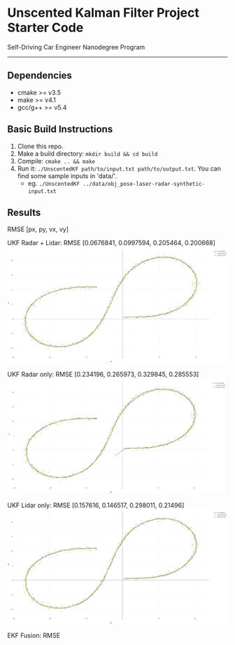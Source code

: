 # Unscented Kalman Filter Project Starter Code
Self-Driving Car Engineer Nanodegree Program

---

## Dependencies

* cmake >= v3.5
* make >= v4.1
* gcc/g++ >= v5.4

## Basic Build Instructions

1. Clone this repo.
2. Make a build directory: `mkdir build && cd build`
3. Compile: `cmake .. && make`
4. Run it: `./UnscentedKF path/to/input.txt path/to/output.txt`. You can find
   some sample inputs in 'data/'.
    - eg. `./UnscentedKF ../data/obj_pose-laser-radar-synthetic-input.txt`

## Results
RMSE [px, py, vx, vy]

UKF Radar + Lidar: RMSE [0.0676841, 0.0997594, 0.205464, 0.200668] 
![Fusion Plot](visualizations/fusionplot.png)

UKF Radar only: RMSE [0.234196, 0.265973, 0.329845, 0.285553]
![Fusion Plot](visualizations/radarplot.png)

UKF Lidar only: RMSE [0.157616, 0.146517, 0.298011, 0.21496]
![Fusion Plot](visualizations/lidarplot.png)

EKF Fusion: RMSE 
